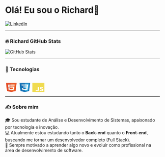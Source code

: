# Olá! Eu sou o Richard👋


[![LinkedIn](https://img.shields.io/badge/LinkedIn-0077B5?style=for-the-badge&logo=linkedin&logoColor=white)](https://www.linkedin.com/in/richard-vinicys-85b190352/)

---

### 🔥 Richard GitHub Stats
![GitHub Stats](https://github-readme-stats.vercel.app/api?username=RichardVinicys&show_icons=true&theme=radical)

---

### 🚀 Tecnologias 

<div style="display: inline_block"><br/>
  <img align="center" alt="HTML" height="30" width="40" src="https://raw.githubusercontent.com/devicons/devicon/master/icons/html5/html5-original.svg">
  <img align="center" alt="CSS" height="30" width="40" src="https://raw.githubusercontent.com/devicons/devicon/master/icons/css3/css3-original.svg">
  <img align="center" alt="JS" height="30" width="40" src="https://raw.githubusercontent.com/devicons/devicon/master/icons/javascript/javascript-plain.svg">
</div>

---

### ✍️ Sobre mim

🎓 Sou estudante de Análise e Desenvolvimento de Sistemas, apaixonado por tecnologia e inovação.  
💻 Atualmente estou estudando tanto o **Back-end** quanto o **Front-end**, buscando me tornar um desenvolvedor completo (Full Stack).  
🚀 Sempre motivado a aprender algo novo e evoluir como profissional na área de desenvolvimento de software.
